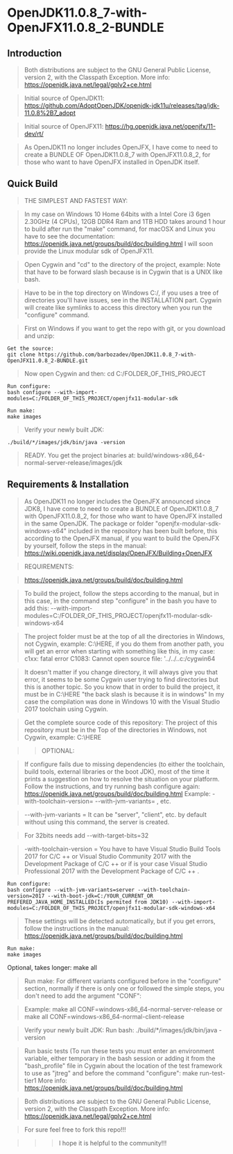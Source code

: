 # OpenJDK11.0.8_7-with-OpenJFX11.0.8_2-BUNDLE

## Introduction

>Both distributions are subject to the GNU General Public License, version 2, with the Classpath Exception. More info: https://openjdk.java.net/legal/gplv2+ce.html

>Initial source of OpenJDK11: https://github.com/AdoptOpenJDK/openjdk-jdk11u/releases/tag/jdk-11.0.8%2B7_adopt 

>Initial source of OpenJFX11: https://hg.openjdk.java.net/openjfx/11-dev/rt/

>  As OpenJDK11 no longer includes OpenJFX, I have come to need to create a BUNDLE OF OpenJDK11.0.8_7 with OpenJFX11.0.8_2, for those who want to have OpenJFX installed in OpenJDK itself. 

## Quick Build

>THE SIMPLEST AND FASTEST WAY:

>In my case on Windows 10 Home 64bits with a Intel Core i3 6gen 2.30GHz (4 CPUs), 12GB DDR4 Ram and 1TB HDD takes around 1 hour to build after run the "make" command, for macOSX and Linux you have to see the documentation: https://openjdk.java.net/groups/build/doc/building.html
>I will soon provide the Linux modular sdk of OpenJFX11.

>Open Cygwin and "cd" to the directory of the project, example: Note that have to be forward slash because is in Cygwin that is a UNIX like bash.

>Have to be in the top directory on Windows C:/, if you uses a tree of directories you'll have issues, see in the INSTALLATION part.
Cygwin will create like symlinks to access this directory when you run the "configure" command.


>First on Windows if you want to get the repo with git, or you download and unzip:
    
    Get the source:
    git clone https://github.com/barbozadev/OpenJDK11.0.8_7-with-OpenJFX11.0.8_2-BUNDLE.git

>Now open Cygwin and then: cd C:/FOLDER_OF_THIS_PROJECT    

    Run configure:
    bash configure --with-import-modules=C:/FOLDER_OF_THIS_PROJECT/openjfx11-modular-sdk

    Run make:
    make images

>Verify your newly built JDK:

    ./build/*/images/jdk/bin/java -version

>READY. You get the project binaries at: build/windows-x86_64-normal-server-release/images/jdk

## Requirements & Installation

> As OpenJDK11 no longer includes the OpenJFX announced since JDK8, I have come to need to create a BUNDLE of OpenJDK11.0.8_7 with OpenJFX11.0.8_2, for those who want to have OpenJFX installed in the same OpenJDK. The package or folder "openjfx-modular-sdk-windows-x64" included in the repository has been built before, this according to the OpenJFX manual, if you want to build the OpenJFX by yourself, follow the steps in the manual: https://wiki.openjdk.java.net/display/OpenJFX/Building+OpenJFX


>REQUIREMENTS: 

>https://openjdk.java.net/groups/build/doc/building.html
 
>To build the project, follow the steps according to the manual, but in this case, in the command step "configure" in the bash you have to add this:
   --with-import-modules=C:/FOLDER_OF_THIS_PROJECT/openjfx11-modular-sdk-windows-x64

>The project folder must be at the top of all the directories in Windows, not Cygwin, example: C:\HERE, if you do them from another path, you will get an error when starting with something like this, in my case:
c1xx: fatal error C1083: Cannot open source file: '../../..c:/cygwin64

>It doesn't matter if you change directory, it will always give you that error, it seems to be some Cygwin user trying to find directories but this is another topic.
So you know that in order to build the project, it must be in C:\HERE "the back slash is because it is in windows"
In my case the compilation was done in Windows 10 with the Visual Studio 2017 toolchain using Cygwin.


>Get the complete source code of this repository:
The project of this repository must be in the Top of the directories in Windows, not Cygwin, example: C:\HERE

>>OPTIONAL:

>If configure fails due to missing dependencies (to either the toolchain, build tools, external libraries or the boot JDK), most of the time it prints a suggestion on how to resolve the situation on your platform. Follow the instructions, and try running bash configure again: https://openjdk.java.net/groups/build/doc/building.html
Example: -with-toolchain-version= --with-jvm-variants= , etc.

>--with-jvm-variants = It can be "server", "client", etc. by default without using this command, the server is created.

>For 32bits needs add --with-target-bits=32

>-with-toolchain-version = You have to have Visual Studio Build Tools 2017 for C/C ++ or Visual Studio Community 2017 with the Development Package of C/C ++ or if is your case Visual Studio Professional 2017 with the Development Package of C/C ++ .

    Run configure:
    bash configure --with-jvm-variants=server --with-toolchain-version=2017 --with-boot-jdk=C:/YOUR_CURRENT_OR PREFERED_JAVA_HOME_INSTALLED(Is permited from JDK10) --with-import-modules=C:/FOLDER_OF_THIS_PROJECT/openjfx11-modular-sdk-windows-x64

    
>These settings will be detected automatically, but if you get errors, follow the instructions in the manual: https://openjdk.java.net/groups/build/doc/building.html

    Run make:
    make images

Optional, takes longer:
    make all

   >Run make: For different variants configured before in the "configure" section, normally if there is only one or followed the simple steps, you don't need to add the argument "CONF":
  
> Example:
   make all CONF=windows-x86_64-normal-server-release
  or
  make all CONF=windows-x86_64-normal-client-release
    
>Verify your newly built JDK:
  Run bash:
    ./build/*/images/jdk/bin/java -version

>Run basic tests (To run these tests you must enter an environment variable, either temporary in the bash session or adding it from the "bash_profile" file in Cygwin about the location of the test framework to use as "jtreg" and before the command "configure":
    make run-test-tier1
More info: https://openjdk.java.net/groups/build/doc/building.html

>Both distributions are subject to the GNU General Public License, version 2, with the Classpath Exception. More info: https://openjdk.java.net/legal/gplv2+ce.html

>For sure feel free to fork this repo!!!

>>>I hope it is helpful to the community!!!